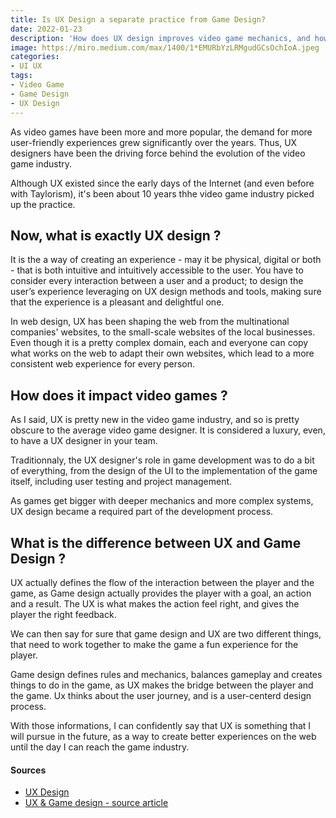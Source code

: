 ```yaml
---
title: Is UX Design a separate practice from Game Design?
date: 2022-01-23
description: 'How does UX design improves video game mechanics, and how is it linked to my Ikigai ?'
image: https://miro.medium.com/max/1400/1*EMURbYzLRMgudGCsOchIoA.jpeg
categories:
- UI UX
tags:
- Video Game
- Game Design
- UX Design
---
```




As video games have been more and more popular, the demand for more user-friendly experiences grew significantly over the years.
Thus, UX designers have been the driving force behind the evolution of the video game industry.

Although UX existed since the early days of the Internet (and even before with Taylorism), it's been about 10 years thhe video game industry picked up the practice.

## Now, what is exactly UX design ?
It is the a way of creating an experience - may it be physical, digital or both - that is both intuitive and intuitively accessible to the user.
You have to consider every interaction between a user and a product; to design the user’s experience leveraging on UX design methods and tools, making sure that the experience is a pleasant and delightful one.

In web design, UX has been shaping the web from the multinational companies' websites, to the small-scale websites of the local businesses.
Even though it is a pretty complex domain, each and everyone can copy what works on the web to adapt their own websites, which lead to a more consistent web experience for every person.

## How does it impact video games ?
As I said, UX is pretty new in the video game industry, and so is pretty obscure to the average video game designer. It is considered a luxury, even, to have a UX designer in your team.

Traditionnaly, the UX designer's role in game development was to do a bit of everything, from the design of the UI to the implementation of the game itself, including user testing and project management.

As games get bigger with deeper mechanics and more complex systems, UX design became a required part of the development process.

## What is the difference between UX and Game Design ?
UX actually defines the flow of the interaction between the player and the game, as Game design actually provides the player with a goal, an action and a result. The UX is what makes the action feel right, and gives the player the right feedback.

We can then say for sure that game design and UX are two different things, that need to work together to make the game a fun experience for the player.

Game design defines rules and mechanics, balances gameplay and creates things to do in the game, as UX makes the bridge between the player and the game. Ux thinks about the user journey, and is a user-centerd design process.

With those informations, I can confidently say that UX is something that I will pursue in the future, as a way to create better experiences on the web until the day I can reach the game industry.

#### Sources
- [UX Design](https://uxdesign.cc/)
- [UX & Game design - source article](https://blog.prototypr.io/is-ux-design-a-separate-practice-from-game-design-97ae1a03e61c)